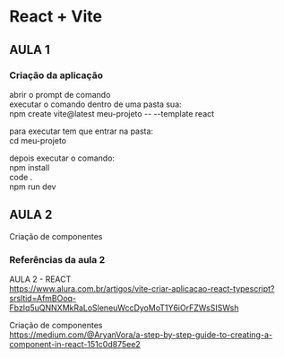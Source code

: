 # React + Vite

## AULA 1
### Criação da aplicação

abrir o prompt de comando  
executar o comando dentro de uma pasta sua:  
npm create vite@latest meu-projeto -- --template react   
  
para executar tem que entrar na pasta:  
cd meu-projeto   
  
depois executar o comando:  
npm install  
code .   
npm run dev  

## AULA 2
Criação de componentes  

### Referências da aula 2

AULA 2 - REACT  
https://www.alura.com.br/artigos/vite-criar-aplicacao-react-typescript?srsltid=AfmBOoq-FbzIq5uQNNXMkRaLoSleneuWccDyoMoT1Y6iOrFZWsSISWsh  
  
Criação de componentes  
https://medium.com/@AryanVora/a-step-by-step-guide-to-creating-a-component-in-react-151c0d875ee2  

